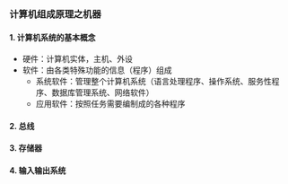 ### 计算机组成原理之机器

#### 1. 计算机系统的基本概念

- 硬件：计算机实体，主机、外设
- 软件：由各类特殊功能的信息（程序）组成
  - 系统软件：管理整个计算机系统（语言处理程序、操作系统、服务性程序、数据库管理系统、网络软件）
  - 应用软件：按照任务需要编制成的各种程序

#### 2. 总线
#### 3. 存储器
#### 4. 输入输出系统
 